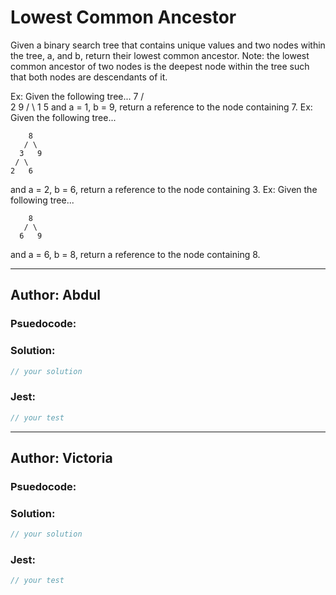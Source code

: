 # Lowest Common Ancestor

Given a binary search tree that contains unique values and two nodes within the tree, a, and b, return their lowest common ancestor.
Note: the lowest common ancestor of two nodes is the deepest node within the tree such that both nodes are descendants of it.

Ex: Given the following tree...
       7
      / \
    2    9
   / \ 
  1   5 
and a = 1, b = 9, return a reference to the node containing 7.
Ex: Given the following tree...

        8
       / \
      3   9
     / \ 
    2   6
and a = 2, b = 6, return a reference to the node containing 3.
Ex: Given the following tree...

        8
       / \
      6   9
and a = 6, b = 8, return a reference to the node containing 8.

---

## Author: Abdul

### Psuedocode:


### Solution:

```js
// your solution
```

### Jest:

```js
// your test
```

---
## Author: Victoria

### Psuedocode:

### Solution:

```js
// your solution
```

### Jest:

```js
// your test
```